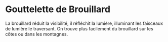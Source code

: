 # Gouttelette de Brouillard

La brouillard réduit la visibilité, il réfléchit la lumière, illuminant les
faisceaux de lumière le traversant. On trouve plus facilement du brouillard sur
les côtes ou dans les montagnes.

